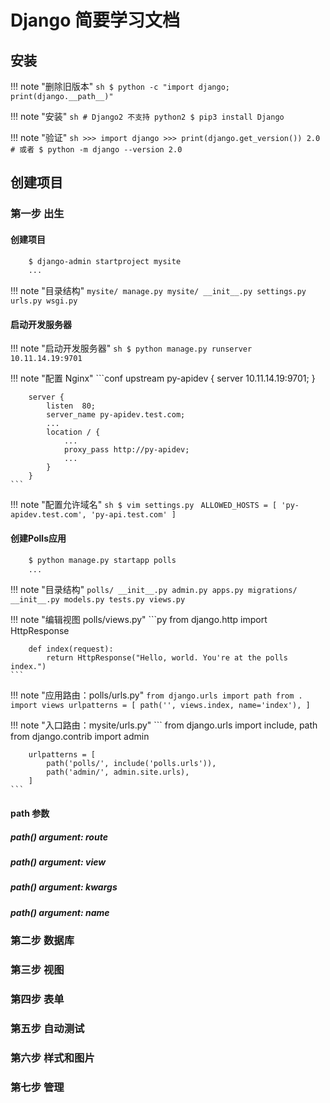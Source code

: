 # Django 简要学习文档

## 安装

!!! note "删除旧版本"
    ```sh
    $ python -c "import django; print(django.__path__)"
    ```

!!! note "安装"
    ```sh
    # Django2 不支持 python2
    $ pip3 install Django
    ```

!!! note "验证"
    ```sh
    >>> import django
    >>> print(django.get_version())
    2.0
    # 或者
    $ python -m django --version
    2.0
    ```

## 创建项目

### 第一步 出生

#### 创建项目

```sh
    $ django-admin startproject mysite
    ...
```

!!! note "目录结构"
    ```
        mysite/
            manage.py
        mysite/
            __init__.py
            settings.py
            urls.py
            wsgi.py
    ```

#### 启动开发服务器

!!! note "启动开发服务器"
    ```sh
        $ python manage.py runserver 10.11.14.19:9701
    ```

!!! note "配置 Nginx"
    ```conf
        upstream  py-apidev  {
            server 10.11.14.19:9701;
        }

        server {
            listen  80;
            server_name py-apidev.test.com;
            ...
            location / {
                ...
                proxy_pass http://py-apidev;
                ...
            }
        }
    ```

!!! note "配置允许域名"
    ```sh
        $ vim settings.py
    ```
    ```
        ALLOWED_HOSTS = [
            'py-apidev.test.com',
            'py-api.test.com'
        ]
    ```

#### 创建Polls应用

```sh
    $ python manage.py startapp polls
    ...
```

!!! note "目录结构"
    ```
        polls/
            __init__.py
            admin.py
            apps.py
            migrations/
                __init__.py
            models.py
            tests.py
            views.py
    ```

!!! note "编辑视图 polls/views.py"
    ```py
        from django.http import HttpResponse

        def index(request):
            return HttpResponse("Hello, world. You're at the polls index.")
    ```

!!! note "应用路由：polls/urls.py"
    ```
        from django.urls import path
        from . import views
        urlpatterns = [
            path('', views.index, name='index'),
        ]
    ```

!!! note "入口路由：mysite/urls.py"
    ```
        from django.urls import include, path
        from django.contrib import admin

        urlpatterns = [
            path('polls/', include('polls.urls')),
            path('admin/', admin.site.urls),
        ]
    ```

#### path 参数

##### path() argument: route

##### path() argument: view

##### path() argument: kwargs

##### path() argument: name

### 第二步 数据库

### 第三步 视图

### 第四步 表单

### 第五步 自动测试

### 第六步 样式和图片

### 第七步 管理
